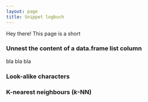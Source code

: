 ```yaml
---
layout: page
title: Snippet logbuch
---
```


<p class="message">
  Hey there! This page is a short 
</p>

### Unnest the content of a data.frame list column

bla bla bla


### Look-alike characters

### K-nearest neighbours (*k*-NN)
